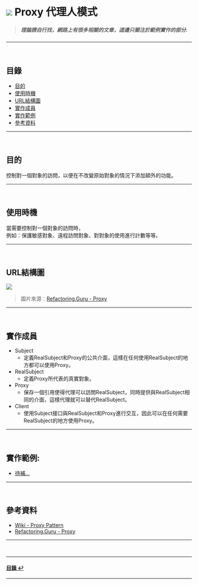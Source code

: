 # ![](https://drive.google.com/uc?id=10INx5_pkhMcYRdx_OO4rXNXxcsvPtBYq) Proxy 代理人模式  
> ##### 理論請自行找，網路上有很多相關的文章，這邊只關注於範例實作的部分.

---
<br>

<!--ts-->
## 目錄
* [目的](#目的)
* [使用時機](#使用時機)
* [URL結構圖](#url結構圖)
* [實作成員](#實作成員)
* [實作範例](#實作範例)
* [參考資料](#參考資料)
<!--te-->

---
<br>

## 目的
控制對一個對象的訪問，以便在不改變原始對象的情況下添加額外的功能。

---
<br>

## 使用時機
當需要控制對一個對象的訪問時，<br>
例如：保護敏感對象、遠程訪問對象、對對象的使用進行計數等等。

---
<br>

## URL結構圖
![](https://drive.google.com/uc?id=1bX1KD9Q9Pm7503ngV6eVaIIPEv7GTRPm)
> 圖片來源：[Refactoring.Guru - Proxy](https://refactoring.guru/design-patterns/proxy)

---
<br>

## 實作成員
* Subject
  * 定義RealSubject和Proxy的公共介面，這樣在任何使用RealSubject的地方都可以使用Proxy。
* RealSubject
  * 定義Proxy所代表的真實對象。
* Proxy
  * 保存一個引用使得代理可以訪問RealSubject，同時提供與RealSubject相同的介面，這樣代理就可以替代RealSubject。
* Client
  * 使用Subject接口與RealSubject和Proxy進行交互，因此可以在任何需要RealSubject的地方使用Proxy。

---
<br>

## 實作範例:
- [待補...]() 

---
<br>

## 參考資料
* [Wiki - Proxy Pattern](https://en.wikipedia.org/wiki/Proxy_pattern) <br>
* [Refactoring.Guru - Proxy](https://refactoring.guru/design-patterns/proxy) <br>

---
<br>

---
<!--ts-->
#### [目錄 ↩](#目錄)
<!--te-->
---
